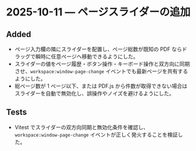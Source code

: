 # 2025-10-11 — ページスライダーの追加

## Added
- ページ入力欄の隣にスライダーを配置し、ページ総数が既知の PDF ならドラッグで瞬時に任意ページへ移動できるようにした。
- スライダーの値をページ履歴・ボタン操作・キーボード操作と双方向に同期させ、`workspace:window-page-change` イベントでも最新ページを共有するようにした。
- 総ページ数が 1 ページ以下、または PDF.js から件数が取得できない場合はスライダーを自動で無効化し、誤操作やノイズを避けるようにした。

## Tests
- Vitest でスライダーの双方向同期と無効化条件を確認し、`workspace:window-page-change` イベントが正しく発火することを検証した。
